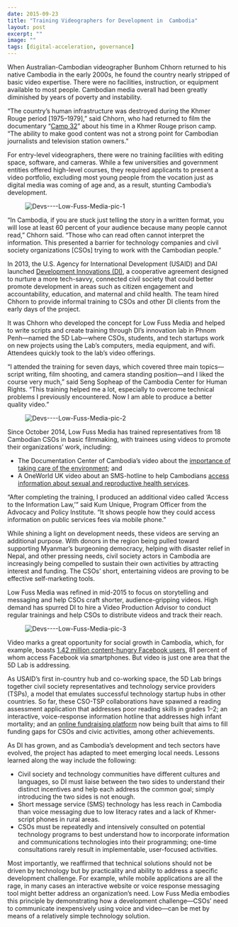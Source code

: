 ```yaml
---
date: 2015-09-23
title: "Training Videographers for Development in  Cambodia"
layout: post
excerpt: ""
image: ""
tags: [digital-acceleration, governance]
---
```

<p>When Australian-Cambodian videographer Bunhom Chhorn returned to his native Cambodia in the early 2000s, he found the country nearly stripped of basic video expertise. There were no facilities, instruction, or equipment available to most people. Cambodian media overall had been greatly diminished by years of poverty and instability.</p><p>“The country’s human infrastructure was destroyed during the Khmer Rouge period [1975–1979],” said Chhorn, who had returned to film the documentary “<a href="http://www.camp32.com/">Camp 32</a>” about his time in a Khmer Rouge prison camp. “The ability to make good content was not a strong point for Cambodian journalists and television station owners.”</p><p>For entry-level videographers, there were no training facilities with editing space, software, and cameras. While a few universities and government entities offered high-level courses, they required applicants to present a video portfolio, excluding most young people from the vocation just as digital media was coming of age and, as a result, stunting Cambodia’s development.</p><figure class="kg-card kg-image-card"><img src="https://pubs.ghost.io/uploads/Devs----Low-Fuss-Media-pic-1.jpg" class="kg-image" alt="Devs----Low-Fuss-Media-pic-1" loading="lazy" title=" Bunhom Chhorn (behind) and CSO trainee Sorveasna Pork from Action for Khmer Aid Services edit videos in the 5D Lab. (Photo: Development Innovations)"></figure><p>“In Cambodia, if you are stuck just telling the story in a written format, you will lose at least 60 percent of your audience because many people cannot read,” Chhorn said. “Those who can read often cannot interpret the information. This presented a barrier for technology companies and civil society organizations [CSOs] trying to work with the Cambodian people.”</p><p>In 2013, the U.S. Agency for International Development (USAID) and DAI launched <a href="http://www.development-innovations.org/">Development Innovations (DI)</a>, a cooperative agreement designed to nurture a more tech-savvy, connected civil society that could better promote development in areas such as citizen engagement and accountability, education, and maternal and child health. The team hired Chhorn to provide informal training to CSOs and other DI clients from the early days of the project.</p><p>It was Chhorn who developed the concept for Low Fuss Media and helped to write scripts and create training through DI’s innovation lab in Phnom Penh—named the 5D Lab—where CSOs, students, and tech startups work on new projects using the Lab’s computers, media equipment, and wifi. Attendees quickly took to the lab’s video offerings.</p><p>“I attended the training for seven days, which covered three main topics—script writing, film shooting, and camera standing position—and I liked the course very much,” said Seng Sopheap of the Cambodia Center for Human Rights. “This training helped me a lot, especially to overcome technical problems I previously encountered. Now I am able to produce a better quality video.”</p><figure class="kg-card kg-image-card"><img src="https://pubs.ghost.io/uploads/Devs----Low-Fuss-Media-pic-2.jpg" class="kg-image" alt="Devs----Low-Fuss-Media-pic-2" loading="lazy" title="Thoun Phalla from CSO ASEAN Friendship plays guitar to record music for her short video aimed at raise awareness about safe cyber security practices. (Photo: Development Innovations)"></figure><p>Since October 2014, Low Fuss Media has trained representatives from 18 Cambodian CSOs in basic filmmaking, with trainees using videos to promote their organizations’ work, including:</p><ul><li>The Documentation Center of Cambodia’s video about the <a href="https://www.youtube.com/watch?v=zQbpGMPl6as">importance of taking care of the environment</a>; and</li><li>A OneWorld UK video about an SMS-hotline to help Cambodians <a href="https://www.youtube.com/watch?v=E1FZ4D1I83c&amp;index=8&amp;list=PLE-_DvPp0egmpVi9-K3ZLenI63pcF6ZGg">access information about sexual and reproductive health services</a>.</li></ul><p>“After completing the training, I produced an additional video called ‘Access to the Information Law,’” said Kum Unique, Program Officer from the Advocacy and Policy Institute. “It shows people how they could access information on public services fees via mobile phone.”</p><p>While shining a light on development needs, these videos are serving an additional purpose. With donors in the region being pulled toward supporting Myanmar’s burgeoning democracy, helping with disaster relief in Nepal, and other pressing needs, civil society actors in Cambodia are increasingly being compelled to sustain their own activities by attracting interest and funding. The CSOs’ short, entertaining videos are proving to be effective self-marketing tools.</p><p>Low Fuss Media was refined in mid-2015 to focus on storytelling and messaging and help CSOs craft shorter, audience-gripping videos. High demand has spurred DI to hire a Video Production Advisor to conduct regular trainings and help CSOs to distribute videos and track their reach.</p><figure class="kg-card kg-image-card"><img src="https://pubs.ghost.io/uploads/Devs----Low-Fuss-Media-pic-3.jpg" class="kg-image" alt="Devs----Low-Fuss-Media-pic-3" loading="lazy" title="Trainees using Development Innovations' film equipment to shoot video in the provinces."></figure><p>Video marks a great opportunity for social growth in Cambodia, which, for example, boasts <a href="http://geeksincambodia.com/facebook-statistics-in-cambodia-2014/">1.42 million content-hungry Facebook users</a>, 81 percent of whom access Facebook via smartphones. But video is just one area that the 5D Lab is addressing.</p><p>As USAID’s first in-country hub and co-working space, the 5D Lab brings together civil society representatives and technology service providers (TSPs), a model that emulates successful technology startup hubs in other countries. So far, these CSO-TSP collaborations have spawned a reading assessment application that addresses poor reading skills in grades 1–2; an interactive, voice-response information hotline that addresses high infant mortality; and an <a href="http://www.tosfund.com/">online fundraising platform</a> now being built that aims to fill funding gaps for CSOs and civic activities, among other achievements.</p><p>As DI has grown, and as Cambodia’s development and tech sectors have evolved, the project has adapted to meet emerging local needs. Lessons learned along the way include the following:</p><ul><li>Civil society and technology communities have different cultures and languages, so DI must liaise between the two sides to understand their distinct incentives and help each address the common goal; simply introducing the two sides is not enough.</li><li>Short message service (SMS) technology has less reach in Cambodia than voice messaging due to low literacy rates and a lack of Khmer-script phones in rural areas.</li><li>CSOs must be repeatedly and intensively consulted on potential technology programs to best understand how to incorporate information and communications technologies into their programming; one-time consultations rarely result in implementable, user-focused activities.</li></ul><p>Most importantly, we reaffirmed that technical solutions should not be driven by technology but by practicality and ability to address a specific development challenge. For example, while mobile applications are all the rage, in many cases an interactive website or voice response messaging tool might better address an organization’s need. Low Fuss Media embodies this principle by demonstrating how a development challenge—CSOs’ need to communicate inexpensively using voice and video—can be met by means of a relatively simple technology solution.</p>
  